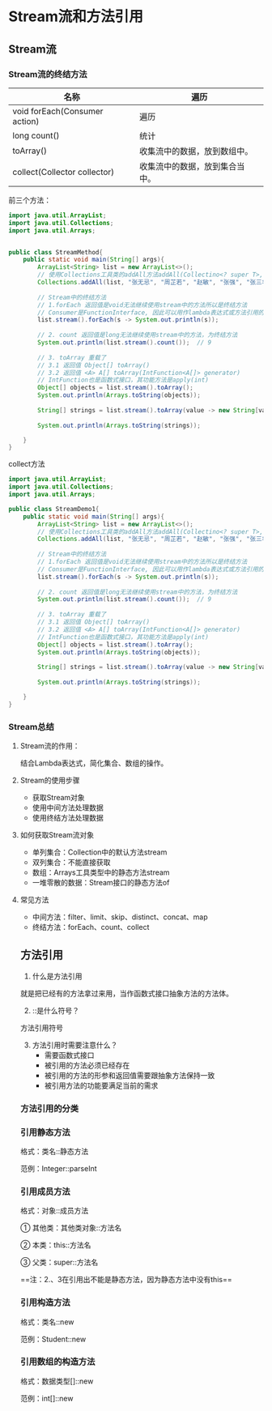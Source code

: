 # Stream流和方法引用

## Stream流



### Stream流的终结方法

| 名称                          | 遍历                           |
| ----------------------------- | ------------------------------ |
| void forEach(Consumer action) | 遍历                           |
| long count()                  | 统计                           |
| toArray()                     | 收集流中的数据，放到数组中。   |
| collect(Collector collector)  | 收集流中的数据，放到集合当中。 |

前三个方法：

```Java
import java.util.ArrayList;
import java.util.Collections;
import java.util.Arrays;


public class StreamMethod{
	public static void main(String[] args){
		ArrayList<String> list = new ArrayList<>();
		// 使用Collections工具类的addAll方法addAll(Collectino<? super T>, T... elements)
		Collections.addAll(list, "张无忌", "周芷若", "赵敏", "张强", "张三丰", "张翠山", "张良", "王二麻子", "谢广坤");
		
		// Stream中的终结方法
		// 1.forEach 返回值是void无法继续使用stream中的方法所以是终结方法
		// Consumer是FunctionInterface, 因此可以用作lambda表达式或方法引用的赋值目标
		list.stream().forEach(s -> System.out.println(s));
		
		// 2. count 返回值是long无法继续使用stream中的方法，为终结方法
		System.out.println(list.stream().count());	// 9
		
		// 3. toArray 重载了
		// 3.1 返回值 Object[] toArray()
		// 3.2 返回值 <A> A[] toArray(IntFunction<A[]> generator)
		// IntFunction也是函数式接口，其功能方法是apply(int)
		Object[] objects = list.stream().toArray();
		System.out.println(Arrays.toString(objects));
		
		String[] strings = list.stream().toArray(value -> new String[value]);
		
		System.out.println(Arrays.toString(strings));

	}
}
```

collect方法

```Java
import java.util.ArrayList;
import java.util.Collections;
import java.util.Arrays;

public class StreamDemo1{
	public static void main(String[] args){
		ArrayList<String> list = new ArrayList<>();
		// 使用Collections工具类的addAll方法addAll(Collectino<? super T>, T... elements)
		Collections.addAll(list, "张无忌", "周芷若", "赵敏", "张强", "张三丰", "张翠山", "张良", "王二麻子", "谢广坤");
		
		// Stream中的终结方法
		// 1.forEach 返回值是void无法继续使用stream中的方法所以是终结方法
		// Consumer是FunctionInterface, 因此可以用作lambda表达式或方法引用的赋值目标
		list.stream().forEach(s -> System.out.println(s));
		
		// 2. count 返回值是long无法继续使用stream中的方法，为终结方法
		System.out.println(list.stream().count());	// 9
		
		// 3. toArray 重载了
		// 3.1 返回值 Object[] toArray()
		// 3.2 返回值 <A> A[] toArray(IntFunction<A[]> generator)
		// IntFunction也是函数式接口，其功能方法是apply(int)
		Object[] objects = list.stream().toArray();
		System.out.println(Arrays.toString(objects));
		
		String[] strings = list.stream().toArray(value -> new String[value]);
		
		System.out.println(Arrays.toString(strings));

	}
}
```

### Stream总结

1. Stream流的作用：

   结合Lambda表达式，简化集合、数组的操作。

2. Stream的使用步骤

   - 获取Stream对象
   - 使用中间方法处理数据
   - 使用终结方法处理数据

3. 如何获取Stream流对象

   - 单列集合：Collection中的默认方法stream
   - 双列集合：不能直接获取
   - 数组：Arrays工具类型中的静态方法stream
   - 一堆零散的数据：Stream接口的静态方法of

4. 常见方法

   - 中间方法：filter、limit、skip、distinct、concat、map
   - 终结方法：forEach、count、collect

   ## 方法引用

   1. 什么是方法引用

   就是把已经有的方法拿过来用，当作函数式接口抽象方法的方法体。

   2. ::是什么符号？

   方法引用符号

   3. 方法引用时需要注意什么？
      - 需要函数式接口
      - 被引用的方法必须已经存在
      - 被引用的方法的形参和返回值需要跟抽象方法保持一致
      - 被引用方法的功能要满足当前的需求

   ### 方法引用的分类

   ### 引用静态方法

   格式：类名::静态方法

   范例：Integer::parseInt

   ### 引用成员方法

   格式：对象::成员方法

   ① 其他类：其他类对象::方法名

   ② 本类：this::方法名

   ③ 父类：super::方法名

   ==注：2.、3在引用出不能是静态方法，因为静态方法中没有this==
   
   ### 引用构造方法
   
   格式：类名::new
   
   范例：Student::new
   
   ### 引用数组的构造方法
   
   格式：数据类型[]::new
   
   范例：int[]::new
   
   
   
   
